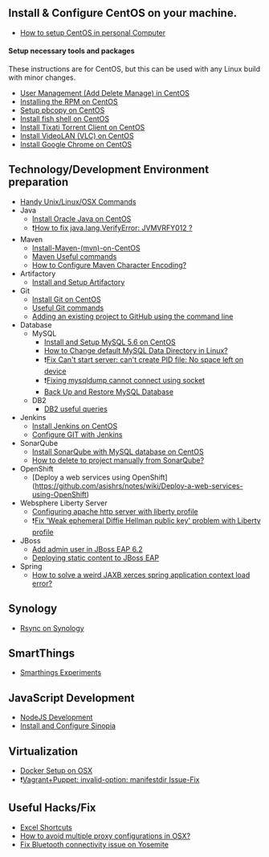 ## Install & Configure CentOS on your machine.
* [How to setup CentOS in personal Computer](https://github.com/asishrs/notes/wiki/How-to-setup-CentOS-on-a-personal-Computer)

#### Setup necessary tools and packages
These instructions are for CentOS, but this can be used with any Linux build with minor changes.
* [User Management (Add Delete Manage) in CentOS](https://github.com/asishrs/notes/wiki/User-Management-(Add-Delete-Manage)-in-CentOS)
* [Installing the RPM on CentOS](https://github.com/asishrs/notes/wiki/Installing-the-RPM-on-CentOS)
* [Setup pbcopy on CentOS](https://github.com/asishrs/notes/wiki/Setup-pbcopy-on-CentOS)
* [Install fish shell on CentOS](https://github.com/asishrs/notes/wiki/Install-fish-shell-on-CentOs)
* [Install Tixati   Torrent Client on CentOS](https://github.com/asishrs/notes/wiki/Install-Tixati---Torrent-Client-on-CentOS)
* [Install VideoLAN (VLC) on CentOS](https://github.com/asishrs/notes/wiki/Install-VideoLAN-(VLC)-on-CentOS)
* [Install Google Chrome on CentOS](https://github.com/asishrs/notes/wiki/Install-Google-Chrome-on-CentOS)

## Technology/Development Environment preparation
* [Handy Unix/Linux/OSX Commands](https://github.com/asishrs/notes/wiki/Handy-Unix-Linux-OSX-Commands)
* Java
	* [Install Oracle Java on CentOS](https://github.com/asishrs/notes/wiki/Install-Oracle-Java-on-CentOS)
	* :heavy_exclamation_mark:[How to fix java.lang.VerifyError: JVMVRFY012 ?](https://github.com/asishrs/notes/wiki/How-to-fix-java.lang.VerifyError:-JVMVRFY012-%3F)
* Maven
	* [Install-Maven-(mvn)-on-CentOS](https://github.com/asishrs/notes/wiki/Install-Maven-(mvn)-on-CentOS)
  	* [Maven Useful commands](https://github.com/asishrs/notes/wiki/Maven-Useful-commands)
  	* [How to Configure Maven Character Encoding?](https://github.com/asishrs/notes/wiki/How-to-Configure-Maven-Character-Encoding%3F)
* Artifactory
	* [Install and Setup Artifactory](https://github.com/asishrs/notes/wiki/Install-and-Setup-Artifactory---Repo)
* Git
	* [Install Git on CentOS](https://github.com/asishrs/notes/wiki/Install-Git-on-CentOS)
	* [Useful Git commands](https://github.com/asishrs/notes/wiki/Useful-Git-commands)
	* [Adding an existing project to GitHub using the command line](https://github.com/asishrs/notes/wiki/Adding-an-existing-project-to-GitHub-using-the-command-line)
* Database
	* MySQL
		* [Install and Setup MySQL 5.6 on CentOS](https://github.com/asishrs/notes/wiki/Install-and-Setup-MySQL-5.6-on-CentOS)
		* [How to Change default MySQL Data Directory in Linux?](https://github.com/asishrs/notes/wiki/How-to-Change-default-MySQL-Data-Directory-in-Linux)
		* :heavy_exclamation_mark:[Fix Can't start server: can't create PID file: No space left on device](https://github.com/asishrs/notes/wiki/Fix-Issue---Can't-start-server:-can't-create-PID-file:-No-space-left-on-device)
		* :heavy_exclamation_mark:[Fixing mysqldump cannot connect using socket](https://github.com/asishrs/notes/wiki/Fixing-mysqldump-cannot-connect-using-socket)
		* [Back Up and Restore MySQL Database](https://github.com/asishrs/notes/wiki/Back-Up-and-Restore-a-MySQL-Database)
	* DB2
		* [DB2 useful queries](https://github.com/asishrs/notes/wiki/DB2-useful-queries) 
* Jenkins
	* [Install Jenkins on CentOS](https://github.com/asishrs/notes/wiki/Install-Jenkins-on-CentOS)
	* [Configure GIT with Jenkins](https://github.com/asishrs/notes/wiki/Configure-GIT-with-Jenkins)
* SonarQube
	* [Install SonarQube with MySQL database on CentOS](https://github.com/asishrs/notes/wiki/Install-SonarQube-with-MySQL-database-on-CentOS)
	* [How to delete to project manually from SonarQube?](https://github.com/asishrs/notes/wiki/How-to-delete-to-project-manually-from-Sonar)
* OpenShift
	* [Deploy a web services using OpenShift] (https://github.com/asishrs/notes/wiki/Deploy-a-web-services-using-OpenShift)
* Websphere Liberty Server
	* [ Configuring apache http server with liberty profile](https://github.com/asishrs/notes/wiki/Apache-Http-Server---liberty-profile)
	* :heavy_exclamation_mark:[Fix 'Weak ephemeral Diffie Hellman public key' problem with Liberty profile](https://github.com/asishrs/notes/wiki/Fix-'Weak-ephemeral-Diffie-Hellman-public-key'-problem-with-Liberty-profile)
* JBoss
	* [Add admin user in JBoss EAP 6.2](https://github.com/asishrs/notes/wiki/Add-admin-user-in-JBoss-EAP-6.2)
	* [Deploying static content to JBoss EAP](https://github.com/asishrs/notes/wiki/Deploying-static-content-to-JBoss)
* Spring
	* [How to solve a weird JAXB xerces spring application context load error?](https://github.com/asishrs/notes/wiki/How-to-solve-a-weird-JAXB-xerces-spring-application-context-load-error%3F) 

## Synology
* [Rsync on Synology](https://github.com/asishrs/notes/wiki/Rsync-on-Synology)

## SmartThings
* [Smarthings Experiments](https://github.com/asishrs/notes/wiki/Smarthings-Experiments)

## JavaScript Development
* [NodeJS Development](https://github.com/asishrs/notes/wiki/NodeJS-Development)
* [Install and Configure Sinopia](https://github.com/asishrs/notes/wiki/Install-and-Configure-Sinopia)

## Virtualization
* [Docker Setup on OSX](https://github.com/asishrs/notes/wiki/Docker-Setup-on-OSX)
* :heavy_exclamation_mark:[Vagrant+Puppet: invalid-option: manifestdir Issue-Fix](https://github.com/asishrs/notes/wiki/Vagrant---Puppet---invalid-option:---manifestdir---Fix)

## Useful Hacks/Fix
* [Excel Shortcuts](https://github.com/asishrs/notes/wiki/Excel-Shortcuts)
* [How to avoid multiple proxy configurations in OSX?](https://github.com/asishrs/notes/wiki/How-to-avoid-multiple-proxy-configurations-with-authentication%3F)
* [Fix Bluetooth connectivity issue on Yosemite](https://github.com/asishrs/bootstrap/wiki/Fix-Bluetooth-connectivity-issue-on-Yosemite)
